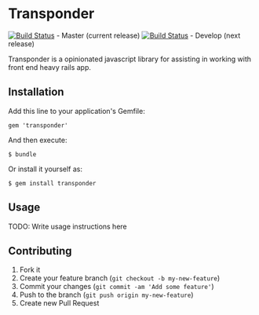 # Transponder
[![Build Status](https://www.travis-ci.org/zacksiri/transponder.png?branch=master)](https://www.travis-ci.org/zacksiri/transponder) - Master (current release)
[![Build Status](https://www.travis-ci.org/zacksiri/transponder.png?branch=develop)](https://www.travis-ci.org/zacksiri/transponder) - Develop (next release)

Transponder is a opinionated javascript library for assisting in working with front end heavy rails app.

## Installation

Add this line to your application's Gemfile:

    gem 'transponder'

And then execute:

    $ bundle

Or install it yourself as:

    $ gem install transponder

## Usage

TODO: Write usage instructions here

## Contributing

1. Fork it
2. Create your feature branch (`git checkout -b my-new-feature`)
3. Commit your changes (`git commit -am 'Add some feature'`)
4. Push to the branch (`git push origin my-new-feature`)
5. Create new Pull Request
